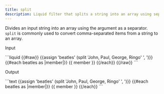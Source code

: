 ```yaml
---
title: split
description: Liquid filter that splits a string into an array using separators.
---
```

Divides an input string into an array using the argument as a separator. `split` is commonly used to convert comma-separated items from a string to an array.
<p class="code-label">Input</p>
```liquid
{{#raw}}
{{assign 'beatles' (split 'John, Paul, George, Ringo' ', ')}}
{{#each beatles as |member|}}
  {{ member }}
{{/each}}
{{/raw}}
```
<p class="code-label">Output</p>
```text
{{assign 'beatles' (split 'John, Paul, George, Ringo' ', ')}}
{{#each beatles as |member|}}
  {{ member }}
{{/each}}
```